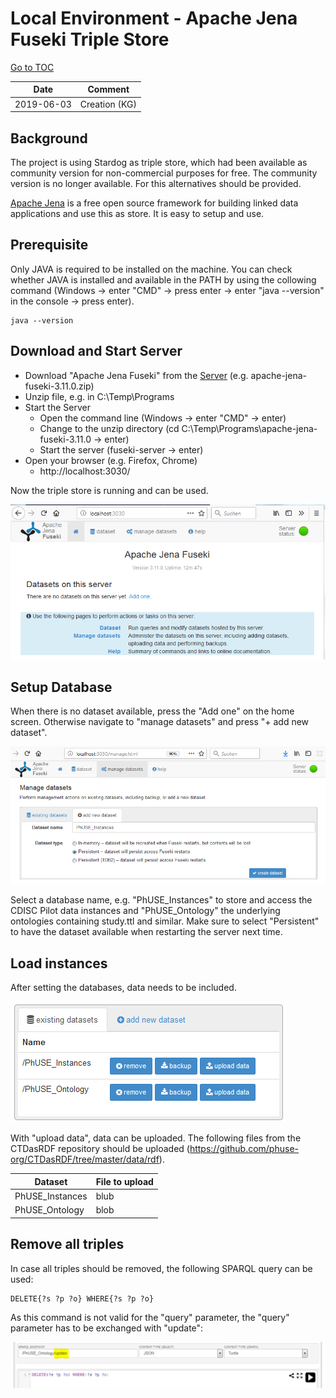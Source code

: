 # Local Environment - Apache Jena Fuseki Triple Store

[Go to TOC](TableOfContents.md)

| Date       | Comment       |
| ---------- | ------------- |
| 2019-06-03 | Creation (KG) |


## Background

The project is using Stardog as triple store, which had been available as community version for non-commercial purposes for free. The community version is no longer available. For this alternatives should be provided.

[Apache Jena](https://jena.apache.org/) is a free open source framework for building linked data applications and use this as store. It is easy to setup and use.

## Prerequisite

Only JAVA is required to be installed on the machine. You can check whether JAVA is installed and available in the PATH by using the collowing command (Windows -> enter "CMD" -> press enter -> enter "java --version" in the console -> press enter).

```
java --version
```

## Download and Start Server

* Download "Apache Jena Fuseki" from the [Server](https://jena.apache.org/download/) (e.g. apache-jena-fuseki-3.11.0.zip)
* Unzip file, e.g. in C:\Temp\Programs
* Start the Server
  * Open the command line (Windows -> enter "CMD" -> enter)
  * Change to the unzip directory (cd C:\Temp\Programs\apache-jena-fuseki-3.11.0 -> enter)
  * Start the server (fuseki-server -> enter)
* Open your browser (e.g. Firefox, Chrome)
  * http://localhost:3030/

Now the triple store is running and can be used.

![Figure: Blank Apache Jena Fuseki Server"](./images/apache_jena_fuseki_01.png)

## Setup Database

When there is no dataset available, press the "Add one" on the home screen. Otherwise navigate to "manage datasets" and press "+ add new dataset".

![Figure: Setup Database"](./images/apache_jena_fuseki_02.png)

Select a database name, e.g. "PhUSE_Instances" to store and access the CDISC Pilot data instances and "PhUSE_Ontology" the underlying ontologies containing study.ttl and similar. Make sure to select "Persistent" to have the dataset available when restarting the server next time.

## Load instances

After setting the databases, data needs to be included. 

![Figure: Setup Database"](./images/apache_jena_fuseki_03.png)

With "upload data", data can be uploaded. The following files from the CTDasRDF repository should be uploaded (https://github.com/phuse-org/CTDasRDF/tree/master/data/rdf).

| Dataset         | File to upload |
| --------------- | -------------- |
| PhUSE_Instances | blub           |
| PhUSE_Ontology  | blob           |

## Remove all triples

In case all triples should be removed, the following SPARQL query can be used:

```
DELETE{?s ?p ?o} WHERE{?s ?p ?o}
```
As this command is not valid for the "query" parameter, the "query" parameter has to be exchanged with "update":

![Figure: Update SPARQL Query"](./images/apache_jena_fuseki_04.png)